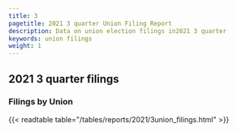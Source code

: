 ```yaml
---
title: 3
pagetitle: 2021 3 quarter Union Filing Report
description: Data on union election filings in2021 3 quarter
keywords: union filings
weight: 1
---
```


## 2021 3 quarter filings

### Filings by Union
{{< readtable table="/tables/reports/2021/3union_filings.html" >}}
